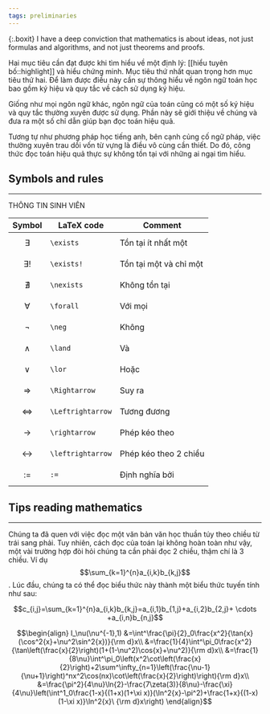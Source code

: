 ```yaml
---
tags: preliminaries
---
```

{:.boxit}
I have a deep conviction that mathematics is about ideas, not just formulas and algorithms, and not just theorems and proofs.

<p class="drop-cap">
Hai mục tiêu cần đạt được khi tìm hiểu về một định lý: [[hiểu tuyên bố::highlight]] và hiểu chứng minh. Mục tiêu thứ nhất quan trọng hơn mục tiêu thứ hai. Để làm được điều này cần sự thông hiểu về ngôn ngữ toán học bao gồm ký hiệu và quy tắc về cách sử dụng ký hiệu. 
</p>

Giống như mọi ngôn ngữ khác, ngôn ngữ của toán cũng có một số ký hiệu và quy tắc thường xuyên được sử dụng. Phần này sẽ giới thiệu về chúng và đưa ra một số chỉ dẫn giúp bạn đọc toán hiệu quả.

Tương tự như phương pháp học tiếng anh, bên cạnh củng cố ngữ pháp, việc thường xuyên trau dồi vốn từ vựng là điều vô cùng cần thiết. Do đó, công thức đọc toán hiệu quả thực sự không tồn tại với những ai ngại tìm hiểu.

## Symbols and rules
___

<caption style="caption-side:bottom">THÔNG TIN SINH VIÊN</caption>

Symbol | LaTeX code | Comment
--- | --- | ---
$$ \exists $$ | `\exists` | Tồn tại ít nhất một
$$ \exists! $$ | `\exists!` | Tồn tại một và chỉ một
$$ \nexists $$ | `\nexists` | Không tồn tại
$$ \forall $$ | `\forall` | Với mọi
$$ \neg $$ | `\neg` | Không
$$ \land $$ | `\land` | Và
$$ \lor $$ | `\lor` | Hoặc
$$ \Rightarrow $$ | `\Rightarrow` | Suy ra
$$ \Leftrightarrow $$ | `\Leftrightarrow` | Tương đương
$$ \rightarrow $$ | `\rightarrow` | Phép kéo theo
$$ \leftrightarrow $$ | `\leftrightarrow` | Phép kéo theo 2 chiều
$$ := $$ | `:=` | Định nghĩa bởi

## Tips reading mathematics
___

Chúng ta đã quen với việc đọc một văn bản văn học thuần túy theo chiều từ trái sang phải. Tuy nhiên, cách đọc của toán lại không hoàn toàn như vậy, một vài trường hợp đòi hỏi chúng ta cần phải đọc 2 chiều, thậm chí là 3 chiều. Ví dụ $$\sum_{k=1}^{n}a_{i,k}b_{k,j}$$. Lúc đầu, chúng ta có thể đọc biểu thức này thành một biểu thức tuyến tính như sau:

$$c_{i,j}=\sum_{k=1}^{n}a_{i,k}b_{k,j}=a_{i,1}b_{1,j}+a_{i,2}b_{2,j}+ \cdots +a_{i,n}b_{n,j}$$

$$\begin{align}
I_\nu(\nu^{-1},1)
&=\int^\frac{\pi}{2}_0\frac{x^2}{\tan{x}(\cos^2{x}+\nu^2\sin^2{x})}{\rm d}x\\
&=\frac{1}{4}\int^\pi_0\frac{x^2}{\tan\left(\frac{x}{2}\right)(1+(1-\nu^2)\cos{x}+\nu^2)}{\rm d}x\\
&=\frac{1}{8\nu}\int^\pi_0\left(x^2\cot\left(\frac{x}{2}\right)+2\sum^\infty_{n=1}\left(\frac{\nu-1}{\nu+1}\right)^nx^2\cos(nx)\cot\left(\frac{x}{2}\right)\right){\rm d}x\\
&=\frac{\pi^2}{4\nu}\ln{2}-\frac{7\zeta(3)}{8\nu}-\frac{\xi}{4\nu}\left(\int^1_0\frac{1-x}{(1+x)(1+\xi x)}(\ln^2{x}-\pi^2)+\frac{1+x}{(1-x)(1-\xi x)}\ln^2{x}\ {\rm d}x\right)
\end{align}$$
